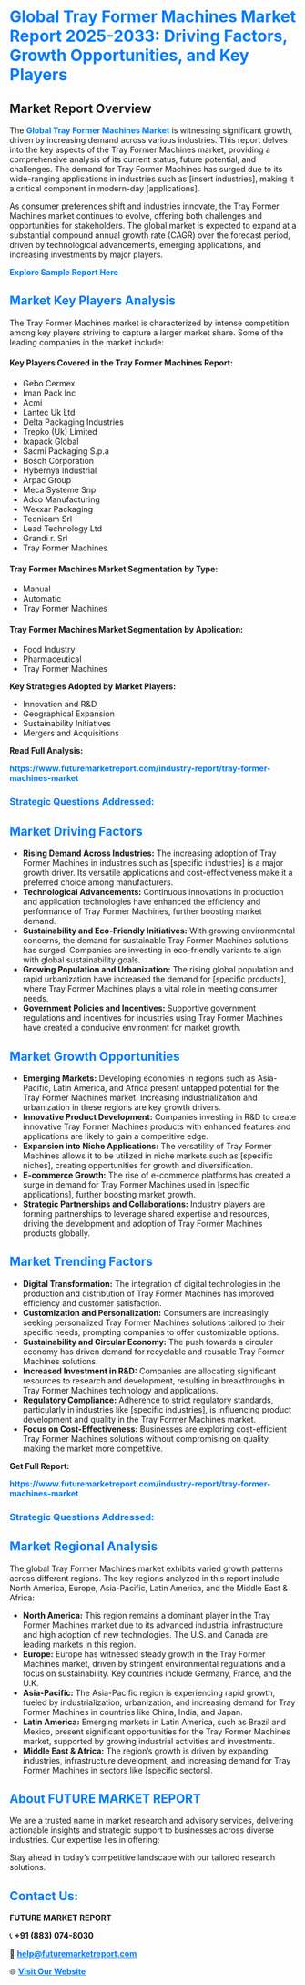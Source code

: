 <h1 style="color: #007BFF;">Global Tray Former Machines Market Report 2025-2033: Driving Factors, Growth Opportunities, and Key Players</h1>

<section id="overview">
<h2>Market Report Overview</h2>
<p>The <a href="https://www.futuremarketreport.com/industry-report/tray-former-machines-market" style="color: #007BFF; text-decoration: none;"><strong>Global Tray Former Machines Market</strong></a> is witnessing significant growth, driven by increasing demand across various industries. This report delves into the key aspects of the Tray Former Machines market, providing a comprehensive analysis of its current status, future potential, and challenges. The demand for Tray Former Machines has surged due to its wide-ranging applications in industries such as [insert industries], making it a critical component in modern-day [applications].</p>
<p>As consumer preferences shift and industries innovate, the Tray Former Machines market continues to evolve, offering both challenges and opportunities for stakeholders. The global market is expected to expand at a substantial compound annual growth rate (CAGR) over the forecast period, driven by technological advancements, emerging applications, and increasing investments by major players.</p>
</section>

<section id="overview">
<p><a href="https://www.futuremarketreport.com/request-sample/reportId=99775" style="color: #007BFF; text-decoration: none;"><strong>Explore Sample Report Here</strong></a></p>
</section>

<section id="key-players">
<h2 style="color: #007BFF;">Market Key Players Analysis</h2>
<p>The Tray Former Machines market is characterized by intense competition among key players striving to capture a larger market share. Some of the leading companies in the market include:</p>
<h4>Key Players Covered in the Tray Former Machines Report:</h4>
<ul><li>Gebo Cermex</li><li>Iman Pack Inc</li><li>Acmi</li><li>Lantec Uk Ltd</li><li>Delta Packaging Industries</li><li>Trepko (Uk) Limited</li><li>Ixapack Global</li><li>Sacmi Packaging S.p.a</li><li>Bosch Corporation</li><li>Hybernya Industrial</li><li>Arpac Group</li><li>Meca Systeme Snp</li><li>Adco Manufacturing</li><li>Wexxar Packaging</li><li>Tecnicam Srl</li><li>Lead Technology Ltd</li><li>Grandi r. Srl</li><li>Tray Former Machines</li></ul>
<h4>Tray Former Machines Market Segmentation by Type:</h4>
<ul><li>Manual</li><li>Automatic</li><li>Tray Former Machines</li></ul>

<h4>Tray Former Machines Market Segmentation by Application:</h4>
<ul><li>Food Industry</li><li>Pharmaceutical</li><li>Tray Former Machines</li></ul>
<p><strong>Key Strategies Adopted by Market Players:</strong></p>
<ul>
<li>Innovation and R&D</li>
<li>Geographical Expansion</li>
<li>Sustainability Initiatives</li>
<li>Mergers and Acquisitions</li>
</ul>
</section>

<section>
<p><strong>Read Full Analysis: </strong></p><a href="https://www.futuremarketreport.com/industry-report/tray-former-machines-market" style="color: #007BFF; text-decoration: none;"><strong>https://www.futuremarketreport.com/industry-report/tray-former-machines-market</strong></a>
<h3 style="color: #007BFF;">Strategic Questions Addressed:</h3>
</section>

<section id="driving-factors">
<h2 style="color: #007BFF;">Market Driving Factors</h2>
<ul>
<li><strong>Rising Demand Across Industries:</strong> The increasing adoption of Tray Former Machines in industries such as [specific industries] is a major growth driver. Its versatile applications and cost-effectiveness make it a preferred choice among manufacturers.</li>
<li><strong>Technological Advancements:</strong> Continuous innovations in production and application technologies have enhanced the efficiency and performance of Tray Former Machines, further boosting market demand.</li>
<li><strong>Sustainability and Eco-Friendly Initiatives:</strong> With growing environmental concerns, the demand for sustainable Tray Former Machines solutions has surged. Companies are investing in eco-friendly variants to align with global sustainability goals.</li>
<li><strong>Growing Population and Urbanization:</strong> The rising global population and rapid urbanization have increased the demand for [specific products], where Tray Former Machines plays a vital role in meeting consumer needs.</li>
<li><strong>Government Policies and Incentives:</strong> Supportive government regulations and incentives for industries using Tray Former Machines have created a conducive environment for market growth.</li>
</ul>
</section>

<section id="growth-opportunities">
<h2 style="color: #007BFF;">Market Growth Opportunities</h2>
<ul>
<li><strong>Emerging Markets:</strong> Developing economies in regions such as Asia-Pacific, Latin America, and Africa present untapped potential for the Tray Former Machines market. Increasing industrialization and urbanization in these regions are key growth drivers.</li>
<li><strong>Innovative Product Development:</strong> Companies investing in R&D to create innovative Tray Former Machines products with enhanced features and applications are likely to gain a competitive edge.</li>
<li><strong>Expansion into Niche Applications:</strong> The versatility of Tray Former Machines allows it to be utilized in niche markets such as [specific niches], creating opportunities for growth and diversification.</li>
<li><strong>E-commerce Growth:</strong> The rise of e-commerce platforms has created a surge in demand for Tray Former Machines used in [specific applications], further boosting market growth.</li>
<li><strong>Strategic Partnerships and Collaborations:</strong> Industry players are forming partnerships to leverage shared expertise and resources, driving the development and adoption of Tray Former Machines products globally.</li>
</ul>
</section>

<section id="trending-factors">
<h2 style="color: #007BFF;">Market Trending Factors</h2>
<ul>
<li><strong>Digital Transformation:</strong> The integration of digital technologies in the production and distribution of Tray Former Machines has improved efficiency and customer satisfaction.</li>
<li><strong>Customization and Personalization:</strong> Consumers are increasingly seeking personalized Tray Former Machines solutions tailored to their specific needs, prompting companies to offer customizable options.</li>
<li><strong>Sustainability and Circular Economy:</strong> The push towards a circular economy has driven demand for recyclable and reusable Tray Former Machines solutions.</li>
<li><strong>Increased Investment in R&D:</strong> Companies are allocating significant resources to research and development, resulting in breakthroughs in Tray Former Machines technology and applications.</li>
<li><strong>Regulatory Compliance:</strong> Adherence to strict regulatory standards, particularly in industries like [specific industries], is influencing product development and quality in the Tray Former Machines market.</li>
<li><strong>Focus on Cost-Effectiveness:</strong> Businesses are exploring cost-efficient Tray Former Machines solutions without compromising on quality, making the market more competitive.</li>
</ul>
</section>

<section>
<p><strong>Get Full Report: </strong></p><a href="https://www.futuremarketreport.com/industry-report/tray-former-machines-market" style="color: #007BFF; text-decoration: none;"><strong>https://www.futuremarketreport.com/industry-report/tray-former-machines-market</strong></a>
<h3 style="color: #007BFF;">Strategic Questions Addressed:</h3>
</section>


<section id="regional-analysis">
<h2 style="color: #007BFF;">Market Regional Analysis</h2>
<p>The global Tray Former Machines market exhibits varied growth patterns across different regions. The key regions analyzed in this report include North America, Europe, Asia-Pacific, Latin America, and the Middle East & Africa:</p>
<ul>
<li><strong>North America:</strong> This region remains a dominant player in the Tray Former Machines market due to its advanced industrial infrastructure and high adoption of new technologies. The U.S. and Canada are leading markets in this region.</li>
<li><strong>Europe:</strong> Europe has witnessed steady growth in the Tray Former Machines market, driven by stringent environmental regulations and a focus on sustainability. Key countries include Germany, France, and the U.K.</li>
<li><strong>Asia-Pacific:</strong> The Asia-Pacific region is experiencing rapid growth, fueled by industrialization, urbanization, and increasing demand for Tray Former Machines in countries like China, India, and Japan.</li>
<li><strong>Latin America:</strong> Emerging markets in Latin America, such as Brazil and Mexico, present significant opportunities for the Tray Former Machines market, supported by growing industrial activities and investments.</li>
<li><strong>Middle East & Africa:</strong> The region’s growth is driven by expanding industries, infrastructure development, and increasing demand for Tray Former Machines in sectors like [specific sectors].</li>
</ul>
</section>

<footer>
<h2 style="color: #007BFF;">About FUTURE MARKET REPORT</h2>
<p>We are a trusted name in market research and advisory services, delivering actionable insights and strategic support to businesses across diverse industries. Our expertise lies in offering:</p>

<p>Stay ahead in today’s competitive landscape with our tailored research solutions.</p>

<h2 style="color: #007BFF;">Contact Us:</h2>
<p><strong>FUTURE MARKET REPORT</strong></p>
<p>📞 <strong>+91 (883) 074-8030</strong></p>
<p>📧 <strong><a href="mailto:help@futuremarketreport.com" style="color: #007BFF;">help@futuremarketreport.com</a></strong></p>
<p>🌐 <strong><a href="https://www.futuremarketreport.com/" style="color: #007BFF;">Visit Our Website</a></strong></p>
</footer>